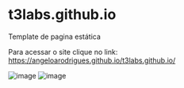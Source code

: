 # t3labs.github.io
Template de pagina estática

Para acessar o site clique no link: https://angeloarodrigues.github.io/t3labs.github.io/

![image](https://user-images.githubusercontent.com/60827025/138941370-f7b3ac12-f2a1-4cf2-88a8-e9a6913fb0df.png)
![image](https://user-images.githubusercontent.com/60827025/138941580-824ad18d-1835-4e8a-93d8-b6672ccb2c92.png)

